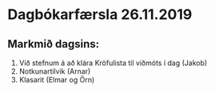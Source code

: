 # Dagbókarfærsla 26.11.2019
## Markmið dagsins:
1. Við stefnum á að klára Kröfulista til viðmóts í dag (Jakob)
2. Notkunartilvik (Arnar)
3. Klasarit (Elmar og Örn)

